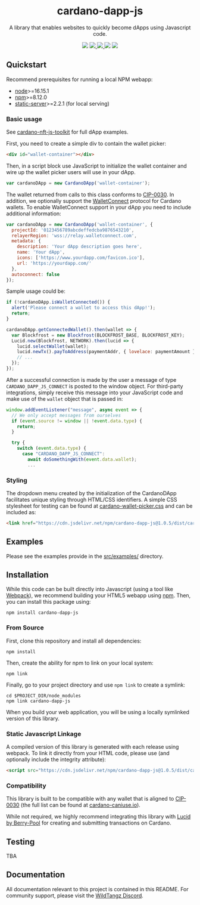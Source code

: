 <p align="center">
  <h1 align="center">cardano-dapp-js</h1>
  <p align="center">A library that enables websites to quickly become dApps using Javascript code.</p>
  <p align="center">
    <img src="https://img.shields.io/github/commit-activity/m/thaddeusdiamond/cardano-dapp-js?style=for-the-badge" />
    <a href="https://www.npmjs.com/package/cardano-dapp-js">
      <img src="https://img.shields.io/npm/v/cardano-dapp-js?style=for-the-badge" />
    </a>
    <a href="https://www.npmjs.com/package/cardano-dapp-js">
      <img src="https://img.shields.io/npm/dw/cardano-dapp-js?style=for-the-badge" />
    </a>
    <img src="https://img.shields.io/npm/l/cardano-dapp-js?style=for-the-badge" />
    <a href="https://twitter.com/wildtangz">
      <img src="https://img.shields.io/twitter/follow/wildtangz?style=for-the-badge&logo=twitter" />
    </a>
  </p>
</p>

## Quickstart

Recommend prerequisites for running a local NPM webapp:

* [node](https://nodejs.org/en/download/)>=16.15.1
* [npm](https://www.npmjs.com/package/npm)>=8.12.0
* [static-server](https://www.npmjs.com/package/static-server)>=2.2.1 (for local serving)

### Basic usage

See [cardano-nft-js-toolkit](https://github.com/thaddeusdiamond/cardano-nft-mint-frontend) for full dApp examples.

First, you need to create a simple div to contain the wallet picker:

```html
<div id="wallet-container"></div>
```

Then, in a script block use JavaScript to initialize the wallet container and wire up the wallet picker users will use in your dApp.

```js
var cardanoDApp = new CardanoDApp('wallet-container');
```

The wallet returned from calls to this class conforms to [CIP-0030](https://developers.cardano.org/docs/governance/cardano-improvement-proposals/cip-0030/).  In addition, we optionally support the [WalletConnect](https://walletconnect.com) protocol for Cardano wallets.  To enable WalletConnect support in your dApp you need to include additional information:

```js
var cardanoDApp = new CardanoDApp('wallet-container', {
  projectId: '0123456789abcdeffedcba9876543210',
  relayerRegion: 'wss://relay.walletconnect.com',
  metadata: {
    description: 'Your dApp description goes here',
    name: 'Your dApp',
    icons: ['https://www.yourdapp.com/favicon.ico'],
    url: 'https://yourdapp.com/'
  },
  autoconnect: false
});
```

Sample usage could be:

```js
if (!cardanoDApp.isWalletConnected()) {
  alert('Please connect a wallet to access this dApp!');
  return;
}

cardanoDApp.getConnectedWallet().then(wallet => {
  var Blockfrost = new Blockfrost(BLOCKFROST_BASE, BLOCKFROST_KEY);
  Lucid.new(Blockfrost, NETWORK).then(lucid => {
    lucid.selectWallet(wallet);
    lucid.newTx().payToAddress(paymentAddr, { lovelace: paymentAmount }).complete();
    // ...
  });
});
```

After a successful connection is made by the user a message of type `CARDANO_DAPP_JS_CONNECT` is posted to the window object.  For third-party integrations, simply receive this message into your JavaScript code and make use of the `wallet` object that is passed in:

```js
window.addEventListener("message", async event => {
  // We only accept messages from ourselves
  if (event.source != window || !event.data.type) {
    return;
  }

  try {
    switch (event.data.type) {
      case "CARDANO_DAPP_JS_CONNECT":
        await doSomethingWith(event.data.wallet);
        ...
```

### Styling

The dropdown menu created by the initialization of the CardanoDApp facilitates unique styling through HTML/CSS identifiers.  A simple CSS stylesheet for testing can be found at [cardano-wallet-picker.css](./src/css/cardano-wallet-picker.css) and can be included as:

```html
<link href="https://cdn.jsdelivr.net/npm/cardano-dapp-js@1.0.5/dist/cardano-wallet-picker.css" rel="stylesheet" integrity="<COMPUTED_INTEGRITY>" crossorigin="anonymous" type="text/css">
```

## Examples

Please see the examples provide in the [src/examples/](./src/examples/) directory.

## Installation
While this code can be built directly into Javascript (using a tool like [Webpack](https://webpack.js.org/guides/getting-started/)), we recommend building your HTML5 webapp using [npm](https://npmjs.org/).  Then, you can install this package using:

    npm install cardano-dapp-js

### From Source

First, clone this repository and install all dependencies:

    npm install

Then, create the ability for npm to link on your local system:

    npm link

Finally, go to your project directory and use `npm link` to create a symlink:

    cd $PROJECT_DIR/node_modules
    npm link cardano-dapp-js

When you build your web application, you will be using a locally symlinked version of this library.

### Static Javascript Linkage

A compiled version of this library is generated with each release using webpack.  To link it directly from your HTML code, please use (and optionally include the integrity attribute):
```html
<script src="https://cdn.jsdelivr.net/npm/cardano-dapp-js@1.0.5/dist/cardano-dapp-js.js" crossorigin="anonymous" type="text/javascript"></script>
```

### Compatibility

This library is built to be compatible with any wallet that is aligned to [CIP-0030](https://developers.cardano.org/docs/governance/cardano-improvement-proposals/cip-0030/) (the full list can be found at [cardano-caniuse.io](https://www.cardano-caniuse.io/)).

While not required, we highly recommend integrating this library with [Lucid by Berry-Pool](https://github.com/Berry-Pool/lucid) for creating and submitting transactions on Cardano.

## Testing

TBA

## Documentation

All documentation relevant to this project is contained in this README.  For community support, please visit the [WildTangz Discord](https://discord.gg/wildtangz).
